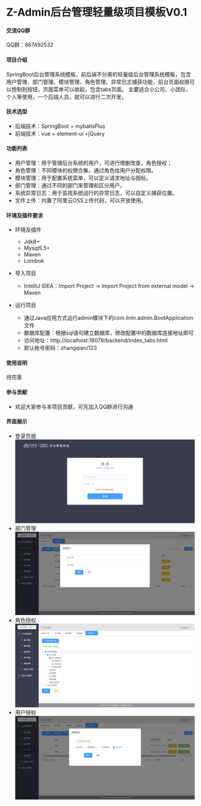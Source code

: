 # Z-Admin后台管理轻量级项目模板V0.1

#### 交流QQ群
QQ群：867492532

#### 项目介绍
SpringBoot后台管理系统模板，前后端不分离的轻量级后台管理系统模板，包含用户管理、部门管理、模块管理、角色管理、异常日志捕获功能，前台页面权限可以控制到按钮，页面菜单可以收起，包含tabs页面。
主要适合小公司、小团队、个人等使用，一个后端人员，就可以进行二次开发。

#### 技术选型
- 后端技术：SpringBoot + mybatisPlus
- 前端技术：vue + element-ui +jQuery


#### 功能列表

- 用户管理：用于管理后台系统的用户，可进行增删改查，角色授权；
- 角色管理：不同模块的权限合集，通过角色给用户分配权限。
- 模块管理：用于配置系统菜单，可以定义请求地址与图标。
- 部门管理：通过不同的部门来管理和区分用户。
- 系统异常日志：用于监视系统运行的异常日志，可以自定义捕获位置。
- 文件上传：内置了阿里云OSS上传代码，可以开放使用。



#### 环境及插件要求

- 环境及插件
  - Jdk8+
  - Mysql5.5+
  - Maven
  - Lombok

- 导入项目
  - IntelliJ IDEA：Import Project -> Import Project from external model -> Maven

- 运行项目
  - 通过Java应用方式运行admin模块下的com.linln.admin.BootApplication文件
  - 数据库配置：根据sql语句建立数据库，修改配置中的数据库连接地址即可
  - 访问地址：http://localhost:18078/backend/index_tabs.html
  - 默认帐号密码：zhangqian/123


#### 使用说明
待完善

#### 参与贡献

- 欢迎大家参与本项目贡献，可先加入QQ群进行沟通


#### 界面展示

- 登录页面
![输入图片说明](demo/img%E6%88%AA%E5%9B%BE20220508215358.png)
- 部门管理
![输入图片说明](demo/img%E6%88%AA%E5%9B%BE20220508215415.png)
- 角色授权
![输入图片说明](demo/img%E6%88%AA%E5%9B%BE20220508215438.png)
- 用户授权
![输入图片说明](demo/img%E6%88%AA%E5%9B%BE20220508215505.png)